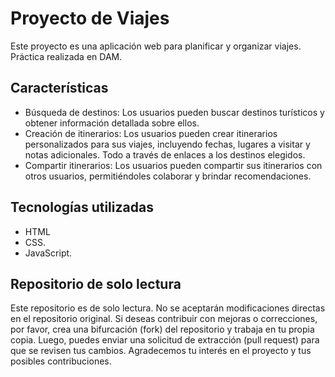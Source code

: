 # Proyecto de Viajes

Este proyecto es una aplicación web para planificar y organizar viajes. Práctica realizada en DAM.

## Características

- Búsqueda de destinos: Los usuarios pueden buscar destinos turísticos y obtener información detallada sobre ellos.
- Creación de itinerarios: Los usuarios pueden crear itinerarios personalizados para sus viajes, incluyendo fechas, lugares a visitar y notas adicionales. Todo a través de enlaces a los destinos elegidos.
- Compartir itinerarios: Los usuarios pueden compartir sus itinerarios con otros usuarios, permitiéndoles colaborar y brindar recomendaciones.


## Tecnologías utilizadas

- HTML
- CSS. 
- JavaScript.

## Repositorio de solo lectura

Este repositorio es de solo lectura. No se aceptarán modificaciones directas en el repositorio original. Si deseas contribuir con mejoras o correcciones, por favor, crea una bifurcación (fork) del repositorio y trabaja en tu propia copia. Luego, puedes enviar una solicitud de extracción (pull request) para que se revisen tus cambios. Agradecemos tu interés en el proyecto y tus posibles contribuciones.
